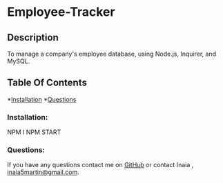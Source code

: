 # Employee-Tracker


## Description
 To manage a company's employee database, using Node.js, Inquirer, and MySQL.

## Table Of Contents
*[Installation](#installation)
*[Questions](#questions)


### Installation:
NPM I 
NPM START

### Questions:
If you have any questions contact me on [GitHub](https://github.com/inaia@gmail.com) or contact Inaia , inaia5martin@gmail.com.
